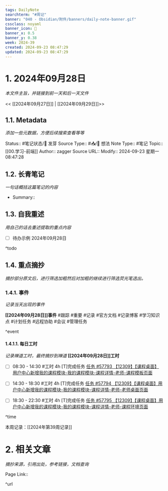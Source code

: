 ```yaml
---
tags: DailyNote
searchterm: "#周记"
banner: "040 - Obsidian/附件/banners/daily-note-banner.gif"
cssclass: noyaml
banner_icon: 💌
banner_x: 0.5
banner_y: 0.38
week: 2024-39
created: 2024-09-23 08:47:29
updated: 2024-09-23 08:47:29
---
```


# 1. 2024年09月28日

_本文件主旨，并链接到前一天和后一天文件_

<< [[2024年09月27日]] | [[2024年09月29日]]>>

## 1.1. Metadata

_添加一些元数据，方便后续搜索查看等等_

Status:: #笔记状态/🌱 发芽
Source Type:: #📥/💭 想法 
Note Type:: #笔记
Topic:: [[00.学习-前端]]
Author:: zagger
Source URL::
Modify:: 2024-09-23 星期一 08:47:28

## 1.2. 长青笔记

_一句话概括这篇笔记的内容_

- Summary::

## 1.3. 自我重述

_用自己的话去重述提取的重点内容_

- [ ] 待办示例 2024年09月28日

^todo

## 1.4. 重点摘抄

_摘抄部分原文后，进行筛选加粗然后对加粗的继续进行筛选荧光笔选出。_

### 1.4.1. 事件

_记录当天出现的事件_

**[[2024年09月28日]]事件** 
#跟踪 #重要 #记录 #官方文档 #记录博客 #学习知识点 #计划任务 #远程协助 #会议 #管理任务

^event

#### 1.4.1.1. 每日工时

_记录禅道工时，最终摘抄到禅道_
**[[2024年09月28日]]工时**
- [ ] 08:30 - 14:30 #工时 4h	[T]完成任务	 [任务 #57793 【12309】【课程桌面】用户中心新增我的课程模块-我的课程模块-课程详情-老师-课程模板页面](http://172.16.203.14:2980/task-view-57793.html?onlybody=yes&tid=i2sh4q46)	
- [ ] 14:30 - 18:30 #工时 4h	[T]完成任务	 [任务 #57794 【12309】【课程桌面】用户中心新增我的课程模块-我的课程模块-课程详情-老师-老师桌面页面](http://172.16.203.14:2980/task-view-57794.html?onlybody=yes&tid=i2sh4q46)	
- [ ] 18:30 - 22:30 #工时 4h	[T]完成任务	 [任务 #57795 【12309】【课程桌面】用户中心新增我的课程模块-我的课程模块-课程详情-老师-课程环境页面](http://172.16.203.14:2980/task-view-57795.html?onlybody=yes&tid=i2sh4q46)	


^time

本周记录：[[2024年第39周记录]]

# 2. 相关文章

_摘抄来源，引用出处，参考链接，文档查询_

Page Link::

^url
